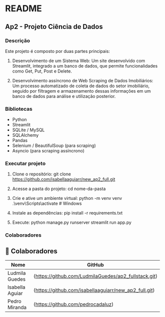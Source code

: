 # README

## Ap2 - Projeto Ciência de Dados 

### Descrição
Este projeto é composto por duas partes principais:

1. Desenvolvimento de um Sistema Web: Um site desenvolvido com Streamlit, integrado a um banco de dados, que permite funcionalidades como Get, Put, Post e Delete.

2. Desenvolvimento assíncrono de Web Scraping de Dados Imobiliários: Um processo automatizado de coleta de dados do setor imobiliário, seguido por filtragem e armazenamento dessas informações em um banco de dados para análise e utilização posterior.

### Bibliotecas 
- Python
- Streamlit
- SQLite / MySQL 
- SQLAlchemy
- Pandas
- Selenium / BeautifulSoup (para scraping)
- Asyncio  (para scraping assíncrono)

### Executar projeto
1. Clone o repositório:
   git clone https://github.com/isabellaaguiarr/new_ap2_full.git

2. Acesse a pasta do projeto:
   cd nome-da-pasta

3. Crie e ative um ambiente virtual:
   python -m venv venv
   .\venv\Scripts\activate    # Windows

4. Instale as dependências:
   pip install -r requirements.txt

5. Execute:
   python manage.py runserver 
   streamlit run app.py

### Colaboradores
## 👥 Colaboradores

| Nome                     | GitHub                                      |
|--------------------------|---------------------------------------------|
| Ludmila Guedes          | (https://github.com/LudmilaGuedes/ap2_fullstack.git)  |
| Isabella Aguiar         | (https://github.com/isabellaaguiarr/new_ap2_full.git) |
| Pedro Miranda           | (https://github.com/pedrocadaluz)  |